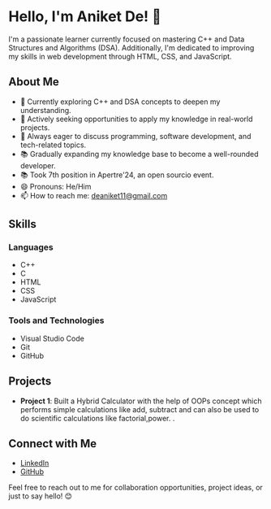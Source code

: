 # Hello, I'm Aniket De! 👋

I'm a passionate learner currently focused on mastering C++ and Data Structures and Algorithms (DSA). Additionally, I'm dedicated to improving my skills in web development through HTML, CSS, and JavaScript.

## About Me
- 🌱 Currently exploring C++ and DSA concepts to deepen my understanding.
- 💼 Actively seeking opportunities to apply my knowledge in real-world projects.
- 💬 Always eager to discuss programming, software development, and tech-related topics.
- 📚 Gradually expanding my knowledge base to become a well-rounded developer.
- 📚 Took 7th position in Apertre'24, an open sourcio event.
- 😄 Pronouns: He/Him
- 📫 How to reach me: deaniket11@gmail.com

## Skills
### Languages
- C++
- C
- HTML
- CSS
- JavaScript

### Tools and Technologies
- Visual Studio Code
- Git
- GitHub

## Projects
- **Project 1**: Built a Hybrid Calculator with the help of OOPs concept which performs simple calculations like add, subtract and can also  be used to do scientific calculations like factorial,power. .


## Connect with Me
- [LinkedIn](https://www.linkedin.com/in/aniketde2004/)
- [GitHub](https://github.com/aniketde1112)

Feel free to reach out to me for collaboration opportunities, project ideas, or just to say hello! 😊
